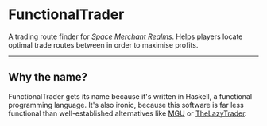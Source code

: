 # FunctionalTrader

A trading route finder for [_Space Merchant Realms_](https://www.smrealms.de). Helps players locate optimal trade routes between in order to maximise profits.

------------------------------------

## Why the name?

FunctionalTrader gets its name because it's written in Haskell, a functional programming language. It's also ironic, because this software is far less functional than well-established alternatives like [MGU](https://github.com/smrealms/mgu) or [TheLazyTrader](https://github.com/smrealms/TheLazyTrader).
